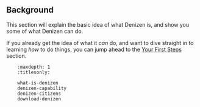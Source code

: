 Background
----------

This section will explain the basic idea of what Denizen is, and show you some of what Denizen can do.

If you already get the idea of what it *can* do, and want to dive straight in to learning *how* to do things, you can jump ahead to the [Your First Steps](/guides/first-steps/index) section.

``` toctree::
    :maxdepth: 1
    :titlesonly:

    what-is-denizen
    denizen-capability
    denizen-citizens
    download-denizen
```
